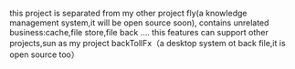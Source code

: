 this project is separated from my other project fly(a knowledge management system,it will be open source soon),
contains unrelated business:cache,file store,file back ....
this features can support other projects,sun as my project backTollFx（a desktop system ot back file,it is open source too）